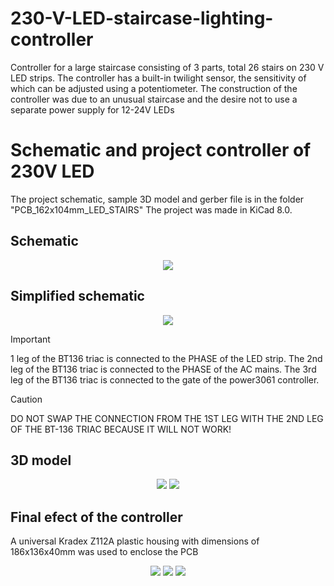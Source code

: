 # 230-V-LED-staircase-lighting-controller
Controller for a large staircase consisting of 3 parts, total 26 stairs on 230 V LED strips. The controller has a built-in twilight sensor, the sensitivity of which can be adjusted using a potentiometer.
The construction of the controller was due to an unusual staircase and the desire not to use a separate power supply for 12-24V LEDs 
# Schematic and project controller of 230V LED
The project schematic, sample 3D model and gerber file is in the folder "PCB_162x104mm_LED_STAIRS"
The project was made in KiCad 8.0.
## Schematic
<p align="center">
  <img src="https://github.com/user-attachments/assets/b3d995f3-3b78-4d07-9395-5294634fcef2">
</p>

## Simplified schematic
<p align="center">
  <img src="https://github.com/user-attachments/assets/180a22a6-4891-4025-8321-ed03dce79e88">
</p>

> [!IMPORTANT]
> 1 leg of the BT136 triac is connected to the PHASE of the LED strip. The 2nd leg of the BT136 triac is connected to the PHASE of the AC mains. The 3rd leg of the BT136 triac is connected to the gate of the power3061 controller.

> [!CAUTION]
> DO NOT SWAP THE CONNECTION FROM THE 1ST LEG WITH THE 2ND LEG OF THE BT-136 TRIAC BECAUSE IT WILL NOT WORK!

## 3D model
<p align="center">
  <img src="https://github.com/user-attachments/assets/d2a1ea18-531a-4efb-bf9d-450dfcc717a9">
  <img src="https://github.com/user-attachments/assets/e8d78b4d-09ef-4ffb-ac50-9e90cfc52420">
</p>

## Final efect of the controller
A universal Kradex Z112A plastic housing with dimensions of 186x136x40mm was used to enclose the PCB
<p align="center">
  <img src="https://github.com/user-attachments/assets/5484ea67-715c-437e-9b45-e33c243d6e71">
  <img src="https://github.com/user-attachments/assets/856a504b-72a2-47f8-a37a-7c82b0aec2d1">
  <img src="https://github.com/user-attachments/assets/991df6b9-d29d-41c6-be19-cae3f0de9689">
</p>
